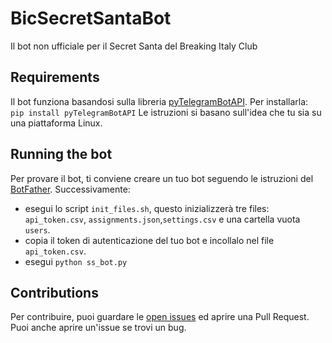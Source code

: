 # BicSecretSantaBot
Il bot non ufficiale per il Secret Santa del Breaking Italy Club

## Requirements
Il bot funziona basandosi sulla libreria [pyTelegramBotAPI](https://github.com/eternnoir/pyTelegramBotAPI).
Per installarla:
``` pip install pyTelegramBotAPI``` 
Le istruzioni si basano sull'idea che tu sia su una piattaforma Linux.

## Running the bot
Per provare il bot, ti conviene creare un tuo bot seguendo le istruzioni del [BotFather](https://telegram.me/BotFather).
Successivamente:
- esegui lo script `init_files.sh`, questo inizializzerà tre files: `api_token.csv`, `assignments.json`,`settings.csv`  e una cartella vuota `users`.
- copia il token di autenticazione del tuo bot e incollalo nel file `api_token.csv`.
- esegui `python ss_bot.py`

## Contributions
Per contribuire, puoi guardare le [open issues](https://github.com/CarolinaBianchi/BicSecretSantaBot/issues) ed aprire una Pull Request. Puoi anche aprire un'issue se trovi un bug.
